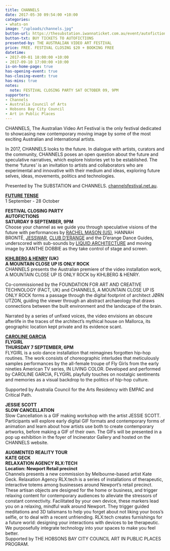 ```yaml
---
title: CHANNELS
date: 2017-05-30 09:54:00 +10:00
categories:
- whats-on
image: "/uploads/channels.jpg"
button-url: https://thesubstation.iwannaticket.com.au/event/autofictions-channels-festival-closing-party-MTMyMjY
button-txt: BUY TICKETS TO AUTOFICTIONS
presented-by: THE AUSTRALIAN VIDEO ART FESTIVAL
price: FREE. FESTIVAL CLOSING $20 + BOOKING FREE
datetime:
- 2017-09-01 18:00:00 +10:00
- 2017-09-10 17:00:00 +10:00
is-on-home-page: true
has-opening-event: true
has-closing-event: true
has-mins: true
notes:
  note: FESTIVAL CLOSING PARTY SAT OCTOBER 09, 9PM
supporters:
- Channels
- Australia Council of Arts
- Hobsons Bay City Council
- Art in Public Places
---
```


CHANNELS, The Australian Video Art Festival is the only festival dedicated to showcasing new contemporary moving image by some of the most exciting Australian and international artists. 

In 2017, CHANNELS looks to the future. In dialogue with artists, curators and the community, CHANNELS poses an open question about the future and speculative narratives, which explore histories yet to be established. The theme ‘futures’ is an invitation to artists and collaborators who are experimental and innovative with their medium and ideas, exploring future selves, ideas, movements, politics and technologies.

Presented by The SUBSTATION and CHANNELS.
[channelsfestival.net.au](http://channelsfestival.net.au/).

[**FUTURE TENSE**](https://thesubstation.org.au/whats-on/future-tense/)<br>
1 September - 28 October

**FESTIVAL CLOSING PARTY** <br>
**AUTOFICTIONS**<br>
**SATURDAY 9 SEPTEMBER, 9PM**<br>
Choose your channel as we guide you through speculative visions of the future with performances by [RACHEL MASON (US)](http://www.rachelannmason.com/), HANNAH BRONTË, [JESSWAR](https://www.facebook.com/Jesswaaaaar/), [CLUB D’ERANGE](https://www.facebook.com/clubderange) and the D’erange Dance Guides, underscored with sub-sounds by [LIQUID ARCHITECTURE](http://www.liquidarchitecture.org.au/) and moving image by XANTHE DOBBIE as they take control of stage and screen.

**[KIHLBERG & HENRY](http://www.karinkihlberg-reubenhenry.org/) (UK)**<br>
**A MOUNTAIN CLOSE UP IS ONLY ROCK** <BR>
CHANNELS presents the Australian premiere of the video installation work, A MOUNTAIN
CLOSE UP IS ONLY ROCK by KIHLBERG & HENRY. 

Co-commissioned by the FOUNDATION FOR ART AND CREATIVE TECHNOLOGY (FACT, UK) and CHANNELS, A MOUNTAIN CLOSE UP IS ONLY ROCK forms a passage through the digital footprint of architect JØRN UTZON, guiding the viewer through an abstract archaeology that draws connections between the built environment and the landscape of the brain.

Narrated by a series of unfixed voices, the video envisions an obscure afterlife in the traces of the architect’s mythical house on Mallorca, its geographic location kept private and its evidence scant.

**[CAROLINE GARCIA](http://carolinegarcia.com.au/)** <br>
**FLYGIRL** <br>
**THURSDAY 7 SEPTEMBER, 6PM** <br>
FLYGIRL is a solo dance installation that reimagines forgotten hip-hop routines. The work consists of choreographic interludes that meticulously samples performances by the all-female troupe of Fly Girls from the early nineties American TV series, IN LIVING COLOR. Developed and performed by CAROLINE GARCIA, FLYGIRL playfully touches on nostalgic sentiments and memories as a visual backdrop to the politics of hip-hop
culture.

Supported by Australia Council for the Arts Residency with EMPAC and Critical Path.

**JESSIE SCOTT** <br>
**SLOW CANCELLATION** <br>
Slow Cancellation is a GIF making workshop with the artist JESSIE SCOTT. Participants will explore early digital GIF formats and contemporary forms of animation and learn about how artists use both to create contemporary artworks, before making a GIF of their own. The GIFs will be presented in a pop up exhibition in the foyer of Incinerator Gallery and hosted on the CHANNELS website.

**AUGMENTED REALITY TOUR** <br>
**KATE GECK** <br>
**RELAXATION AGENCY RLX:TECH**<br>
**Location: Newport Retail precinct** <br> Channels presents a new commission by Melbourne-based artist Kate Geck. Relaxation Agency RLX:tech is a series of installations of therapeutic, interactive totems among businesses around Newport’s retail precinct. <br>
These artisan objects are designed for the home or business, and trigger relaxing content for contemporary audiences to alleviate the stressors of constant connectivity. Facilitated by your own device, these markers lead you on a relaxing, mindful walk around Newport. They trigger guided meditations and 3D talismans to help you forget about not liking your boss’s selfie, or to deal with a recent unfriending. RLX:tech creates furnishings for a future world: designing your interactions with devices to be therapeutic. We purposefully integrate technology into your spaces to make you feel better. <br>
Supported by THE HOBSONS BAY CITY COUNCIL ART IN PUBLIC PLACES PROGRAM.
